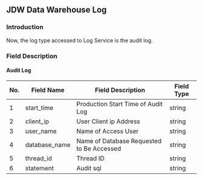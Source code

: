 ## JDW Data Warehouse Log
### Introduction
Now, the log type accessed to Log Service is the audit log.

### Field Description
#### Audit Log
| No. | Field Name | Field Description | Field Type |
| --- | --- | --- | --- | 
| 1 | start_time  | Production Start Time of Audit Log | string |
| 2 | client_ip | User Client ip Address | string |
| 3 | user_name | Name of Access User | string |
| 4 | database_name | Name of Database Requested to Be Accessed | string |
| 5 | thread_id | Thread ID | string |
| 6 | statement | Audit sql | string |
